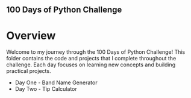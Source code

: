 ## 100 Days of Python Challenge
# Overview
Welcome to my journey through the 100 Days of Python Challenge! This folder contains the code and projects that I complete throughout the challenge. Each day focuses on learning new concepts and building practical projects.
- Day One - Band Name Generator
- Day Two - Tip Calculator